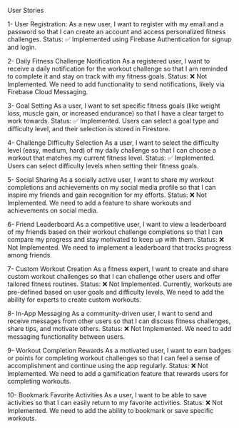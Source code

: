 User Stories

1-	User Registration: 
As a new user, I want to register with my email and a password so that I can create an account and access personalized fitness challenges.
Status: ✅ Implemented using Firebase Authentication for signup and login.


2-	Daily Fitness Challenge Notification
As a registered user, I want to receive a daily notification for the workout challenge so that I am reminded to complete it and stay on track with my fitness goals.
Status: ❌ Not Implemented. We need to add functionality to send notifications, likely via Firebase Cloud Messaging.


3-	Goal Setting
As a user, I want to set specific fitness goals (like weight loss, muscle gain, or increased endurance) so that I have a clear target to work towards.
Status: ✅ Implemented. Users can select a goal type and difficulty level, and their selection is stored in Firestore.


4-	Challenge Difficulty Selection
As a user, I want to select the difficulty level (easy, medium, hard) of my daily challenge so that I can choose a workout that matches my current fitness level.
Status: ✅ Implemented. Users can select difficulty levels when setting their fitness goals.


5-	Social Sharing
As a socially active user, I want to share my workout completions and achievements on my social media profile so that I can inspire my friends and gain recognition for my efforts.
Status: ❌ Not Implemented. We need to add a feature to share workouts and achievements on social media.


6-	Friend Leaderboard
As a competitive user, I want to view a leaderboard of my friends based on their workout challenge completions so that I can compare my progress and stay motivated to keep up with them.
Status: ❌ Not Implemented. We need to implement a leaderboard that tracks progress among friends.


7-	Custom Workout Creation
As a fitness expert, I want to create and share custom workout challenges so that I can challenge other users and offer tailored fitness routines.
Status: ❌ Not Implemented. Currently, workouts are pre-defined based on user goals and difficulty levels. We need to add the ability for experts to create custom workouts.


8-	In-App Messaging
As a community-driven user, I want to send and receive messages from other users so that I can discuss fitness challenges, share tips, and motivate others.
Status: ❌ Not Implemented. We need to add messaging functionality between users.


9-	Workout Completion Rewards
As a motivated user, I want to earn badges or points for completing workout challenges so that I can feel a sense of accomplishment and continue using the app regularly.
Status: ❌ Not Implemented. We need to add a gamification feature that rewards users for completing workouts.


10-	Bookmark Favorite Activities
As a user, I want to be able to save activities so that I can easily return to my favorite activities.
Status: ❌ Not Implemented. We need to add the ability to bookmark or save specific workouts.